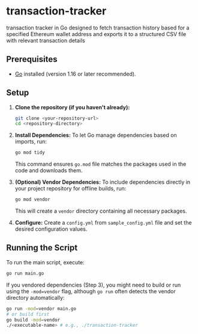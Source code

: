 # transaction-tracker

transaction tracker in Go designed to fetch transaction history based for a specified Ethereum wallet address and exports it to a structured CSV file with relevant transaction details

## Prerequisites

*   [Go](https://golang.org/dl/) installed (version 1.16 or later recommended).

## Setup

1.  **Clone the repository (if you haven't already):**
    ```bash
    git clone <your-repository-url>
    cd <repository-directory>
    ```

2.  **Install Dependencies:**
    To let Go manage dependencies based on imports, run:
    ```bash
    go mod tidy
    ```
    This command ensures `go.mod` file matches the packages used in the code and downloads them.

3.  **(Optional) Vendor Dependencies:**
    To include dependencies directly in your project repository for offline builds, run:
    ```bash
    go mod vendor
    ```
    This will create a `vendor` directory containing all necessary packages.

4.  **Configure:**
    Create a `config.yml` from `sample_config.yml` file and set the desired configuration values.

## Running the Script

To run the main script, execute:

```bash
go run main.go
```

If you vendored dependencies (Step 3), you might need to build or run using the `-mod=vendor` flag, although `go run` often detects the vendor directory automatically:

```bash
go run -mod=vendor main.go
# or build first
go build -mod=vendor
./<executable-name> # e.g., ./transaction-tracker
```